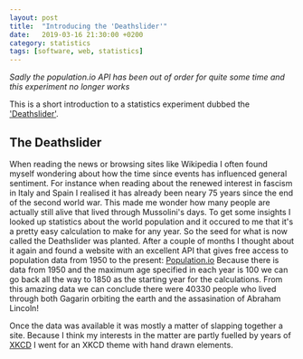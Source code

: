 ```yaml
---
layout: post
title:  "Introducing the 'Deathslider'"
date:   2019-03-16 21:30:00 +0200
category: statistics
tags: [software, web, statistics]
---
```


_Sadly the population.io API has been out of order for quite some time and this experiment no longer works_

This is a short introduction to a statistics experiment dubbed the ['Deathslider'](/static/deathslider/index.html).

The Deathslider
------------

When reading the news or browsing sites like Wikipedia I often found myself wondering about how the time since events has influenced general sentiment. For instance when reading about the renewed interest in fascism in Italy and Spain I realised it has already been neary 75 years since the end of the second world war. This made me wonder how many people are actually still alive that lived through Mussolini's days.
To get some insights I looked up statistics about the world population and it occured to me that it's a pretty easy calculation to make for any year. So the seed for what is now called the Deathslider was planted. After a couple of months I thought about it again and found a website with an excellent API that gives free access to population data from 1950 to the present: [Population.io](http://api.population.io/)
Because there is data from 1950 and the maximum age specified in each year is 100 we can go back all the way to 1850 as the starting year for the calculations. From this amazing data we can conclude there were 40330 people who lived through both Gagarin orbiting the earth and the assasination of Abraham Lincoln!

Once the data was available it was mostly a matter of slapping together a site. Because I think my interests in the matter are partly fuelled by years of [XKCD](https://xkcd.com) I went for an XKCD theme with hand drawn elements.
